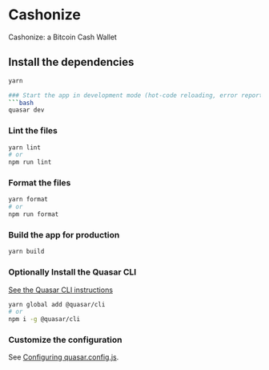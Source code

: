 # Cashonize

Cashonize: a Bitcoin Cash Wallet

## Install the dependencies
```bash
yarn

### Start the app in development mode (hot-code reloading, error reporting, etc.)
```bash
quasar dev
```


### Lint the files
```bash
yarn lint
# or
npm run lint
```


### Format the files
```bash
yarn format
# or
npm run format
```



### Build the app for production
```bash
yarn build
```

### Optionally Install the Quasar CLI
[See the Quasar CLI instructions](https://quasar.dev/start/quick-start#optional-install-the-global-cli)
```bash
yarn global add @quasar/cli
# or
npm i -g @quasar/cli
```

### Customize the configuration
See [Configuring quasar.config.js](https://v2.quasar.dev/quasar-cli-vite/quasar-config-js).

